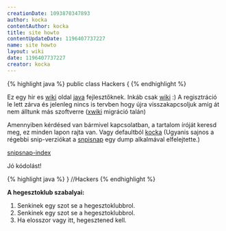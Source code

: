 ```yaml
---
creationDate: 1093870347893 
author: kocka 
contentAuthor: kocka 
title: site howto 
contentUpdateDate: 1196407737227 
name: site howto 
layout: wiki 
date: 1196407737227 
creator: kocka 
---
```

{% highlight java %}
public class Hackers \{
{% endhighlight %}

Ez egy hir es [wiki](wiki.html) oldal [java](java.html) fejlesztőknek. Inkáb csak [wiki](wiki.html) :)
A regisztráció le lett zárva és jelenleg nincs is tervben hogy újra visszakapcsoljuk amíg át nem álltunk más szoftverre ([xwiki](xwiki.html) migráció talán)

Amennyiben kérdésed van bármivel kapcsolatban, a tartalom íróját keresd meg, ez minden lapon rajta van. Vagy defaultból [kocka](kocka.html) (Ugyanis sajnos a régebbi snip-verziókat a [snpisnap](Missing.html) egy dump alkalmával elfelejtette.)



[snipsnap-index](snipsnap-index.html)

Jó kódolást!

{% highlight java %}
\} //Hackers
{% endhighlight %}

__A hegesztoklub szabalyai:__

1. Senkinek egy szot se a hegesztoklubbrol.
1. Senkinek egy szot se a hegesztoklubbrol.
1. Ha elosszor vagy itt, hegesztened kell.
